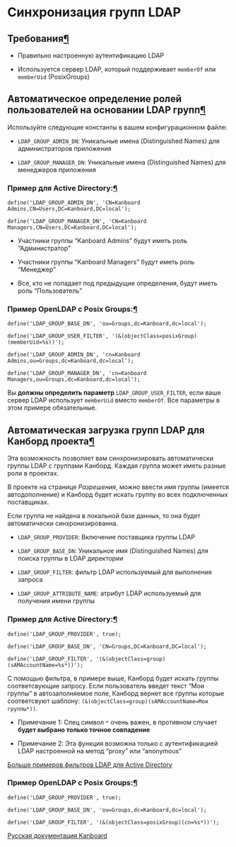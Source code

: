 Синхронизация групп LDAP
========================



Требования[¶](#requirements "Ссылка на этот заголовок")
-------------------------------------------------------



-   Правильно настроенную аутентификацию LDAP



-   Используется сервер LDAP, который поддерживает `memberOf` или `memberUid` (PosixGroups)



Автоматическое определение ролей пользователей на основании LDAP групп[¶](#define-automatically-user-roles-based-on-ldap-groups "Ссылка на этот заголовок")
-----------------------------------------------------------------------------------------------------------------------------------------------------------



Используйте следующие константы в вашем конфигурационном файле:



-   `LDAP_GROUP_ADMIN_DN`: Уникальные имена (Distinguished Names) для администраторов приложения



-   `LDAP_GROUP_MANAGER_DN`: Уникальные имена (Distinguished Names) для менеджеров приложения



### Пример для Active Directory:[¶](#example-for-active-directory "Ссылка на этот заголовок")



    define('LDAP_GROUP_ADMIN_DN', 'CN=Kanboard Admins,CN=Users,DC=Kanboard,DC=local');

    define('LDAP_GROUP_MANAGER_DN', 'CN=Kanboard Managers,CN=Users,DC=Kanboard,DC=local');



-   Участники группы “Kanboard Admins” будут иметь роль “Администратор”



-   Участники группы “Kanboard Managers” будут иметь роль “Менеджер”



-   Все, кто не попадает под предыдущие определения, будут иметь роль “Пользователь”



### Пример OpenLDAP с Posix Groups:[¶](#example-for-openldap-with-posix-groups "Ссылка на этот заголовок")



    define('LDAP_GROUP_BASE_DN', 'ou=Groups,dc=Kanboard,dc=local');

    define('LDAP_GROUP_USER_FILTER', '(&(objectClass=posixGroup)(memberUid=%s))');

    define('LDAP_GROUP_ADMIN_DN', 'cn=Kanboard Admins,ou=Groups,dc=Kanboard,dc=local');

    define('LDAP_GROUP_MANAGER_DN', 'cn=Kanboard Managers,ou=Groups,dc=Kanboard,dc=local');



Вы **должны определить параметр** `LDAP_GROUP_USER_FILTER`, если ваше сервер LDAP использует `memberUid` вместо `memberOf`. Все параметры в этом примере обязательные.



Автоматическая загрузка групп LDAP для Канборд проекта[¶](#automatically-load-ldap-groups-for-project-permissions "Ссылка на этот заголовок")
---------------------------------------------------------------------------------------------------------------------------------------------



Эта возможность позволяет вам синхронизировать автоматически группы LDAP с группами Канборд. Каждая группа может иметь разные роли в проектах.



В проекте на странице *Разрешения*, можно ввести имя группы (имеется автодополнение) и Канборд будет искать группу во всех подключенных поставщиках.



Если группа не найдена в локальной базе данных, то она будет автоматически синхронизированна.



-   `LDAP_GROUP_PROVIDER`: Включение поставщика группы LDAP



-   `LDAP_GROUP_BASE_DN`: Уникальное имя (Distinguished Names) для поиска группы в LDAP директории



-   `LDAP_GROUP_FILTER`: фильтр LDAP используемый для выполнения запроса



-   `LDAP_GROUP_ATTRIBUTE_NAME`: атрибут LDAP используемый для получения имени группы



### Пример для Active Directory:[¶](#id1 "Ссылка на этот заголовок")



    define('LDAP_GROUP_PROVIDER', true);

    define('LDAP_GROUP_BASE_DN', 'CN=Groups,DC=Kanboard,DC=local');

    define('LDAP_GROUP_FILTER', '(&(objectClass=group)(sAMAccountName=%s*))');



С помощью фильтра, в примере выше, Канборд будет искать группы соответсвующие запросу. Если пользователь введет текст “Мои группы” в автозаполняемое поле, Канборд вернет все группы которые соответсвуют шаблону: `(&(objectClass=group)(sAMAccountName=Мои группы*))`.



-   Примечание 1: Спец символ `*` очень важен, в противном случает **будет выбрано только точное совпадение**



-   Примечание 2: Эта функция возможна только с аутентификацией LDAP настроенной на метод “proxy” или “anonymous”



[Больше примеров фильтров LDAP для Active Directory](http://social.technet.microsoft.com/wiki/contents/articles/5392.active-directory-ldap-syntax-filters.aspx)



### Пример OpenLDAP с Posix Groups:[¶](#id2 "Ссылка на этот заголовок")



    define('LDAP_GROUP_PROVIDER', true);

    define('LDAP_GROUP_BASE_DN', 'ou=Groups,dc=Kanboard,dc=local');

    define('LDAP_GROUP_FILTER', '(&(objectClass=posixGroup)(cn=%s*))');






[Русская документация Kanboard](http://Kanboard.ru/doc/)

